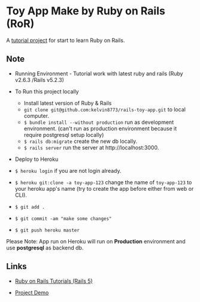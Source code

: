 # Toy App Make by Ruby on Rails (RoR)

A [tutorial project](https://www.railstutorial.org/book/toy_app) for start to learn Ruby on Rails.

## Note

- Running Environment - Tutorial work with latest ruby and rails (Ruby v2.6.3 /Rails v5.2.3)

- To Run this project locally

  - Install latest version of Ruby & Rails
  - `git clone git@github.com:kelvin8773/rails-toy-app.git` to local computer.
  - `$ bundle install --without production` run as development environment. (can't run as production environment because it require postgresql setup locally)
  - `$ rails db:migrate` create the new db locally.
  - `$ rails server` run the server at http://localhost:3000.

- Deploy to Heroku
- `$ heroku login` if you are not login already.
- `$ heroku git:clone -a toy-app-123` change the name of `toy-app-123` to your heroku app's name (try to create the app before either from web or CLI).
- `$ git add .`
- `$ git commit -am "make some changes"`
- `$ git push heroku master`

Please Note: App run on Heroku will run on **Production** environment and use **postgresql** as backend db.

## Links

- [Ruby on Rails Tutorials (Rails 5)](https://www.railstutorial.org/book)

- [Project Demo](https://toy-app-254.herokuapp.com)
